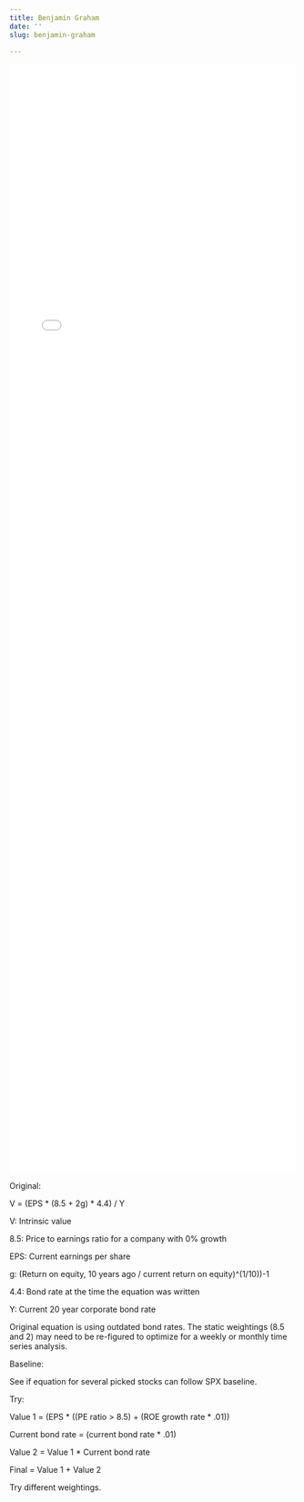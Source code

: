 ```yaml
---
title: Benjamin Graham
date: ''
slug: benjamin-graham

---
```

<iframe width="100%" height="50%" frameborder="0" scrolling="no" src="//plotly.com/~ayako0/5.embed"></iframe>

Original:

V = (EPS * (8.5 + 2g) * 4.4) / Y

V: Intrinsic value

8\.5: Price to earnings ratio for a company with 0% growth

EPS: Current earnings per share

g: (Return on equity, 10 years ago / current return on equity)^(1/10))-1

4\.4: Bond rate at the time the equation was written

Y: Current 20 year corporate bond rate

Original equation is using outdated bond rates. The static weightings (8.5 and 2) may need to be re-figured to optimize for a weekly or monthly time series analysis.

Baseline:

See if equation for several picked stocks can follow SPX baseline.

Try:

Value 1 = (EPS * ((PE ratio > 8.5) + (ROE growth rate * .01))

Current bond rate = (current bond rate * .01)

Value 2 = Value 1 * Current bond rate

Final = Value 1 + Value 2

Try different weightings.
